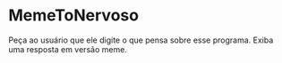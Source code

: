 # MemeToNervoso
Peça ao usuário que ele digite o que pensa sobre esse programa. Exiba uma resposta em versão meme.
